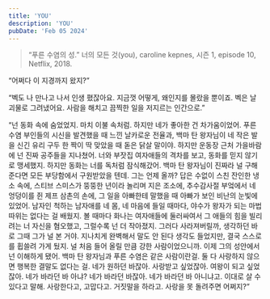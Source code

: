 ```yaml
---
title: 'YOU'
description: 'YOU'
pubDate: 'Feb 05 2024'
---
```


> “푸른 수염의 성.” 너의 모든 것(you), caroline kepnes, 시즌 1, episode 10, Netflix, 2018.

“어쩌다 이 지경까지 왔지?”

“벡도 나 만나고 나서 인생 폈잖아요. 지금껏 어떻게, 왜인지를 몰랐을 뿐이죠. 벡은 날 괴물로 그려냈어요. 사람을 해치고 끔찍한 일을 저지르는 인간으로.”

“넌 동화 속에 숨었었지. 마치 이불 속처럼. 하지만 네가 좋아한 건 차가움이었어. 푸른 수염 부인들의 시신을 발견했을 때 느낀 날카로운 전율과, 백마 탄 왕자님이 네 작은 발을 신긴 유리 구두 한 짝이 딱 맞았을 때 돋은 닭살 말이야.
하지만 운동장 근처 가을바람에 넌 진짜 공주들을 지나쳤어.
너와 부잣집 여자애들의 격차를 보고, 동화를 믿지 않기로 맹세했지.
하지만 동화는 너를 독처럼 잠식해갔어. 백마 탄 왕자님이 진짜라 널 구해준다면
모든 부당함에서 구원받았을 텐데.
그는 언제 올까?
답은 수없이 스친 잔인한 냉소 속에, 스티브 스미스가 뚱뚱한 년이라 놀리며 지은 조소에, 추수감사절 부엌에서 네 엉덩이를 쥔 제프 삼촌의 손에, 그 일을 아빠한테 말했을 때 아빠가 보인 비난의 눈빛에 있었어.
남자인 척하는 남자애를 네 몸, 네 마음에 들일 때마다, 야수가 왕자가 되는 마법 따위는 없다는 걸 배웠지.
볼 때마다 화나는 여자애들에 둘러싸여서 그 애들의 힘을 빌리려는 너 자신을 혐오했고,
그럴수록 넌 더 작아졌지.
그러다 사라져버릴까, 생각하던 바로 그때 그가 널 본 거야.
지나치게 완벽해서 말도 안 된다 생각도 들었지만, 결국 스스로를 휩쓸려 가게 뒀지.
널 처음 들어 올릴 만큼 강한 사람이었으니까. 이제 그의 성안에서 넌 이해하게 됐어.
백마 탄 왕자님과 푸른 수염은 같은 사람이란걸. 둘 다 사랑하지 않으면 행복한 결말도 없다는 걸.
네가 원하던 바잖아. 사랑받고 싶었잖아. 여왕이 되고 싶었잖아. 네가 바라던 바 아냐? 네가 바라던 바잖아. 네가 바라던 바 아니냐고. 이대로 살 수 있다고 말해. 사랑한다고, 고맙다고. 거짓말을 하라고.
사랑을 못 돌려주면 어쩌지?”
